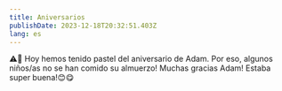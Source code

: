 ```yaml
---
title: Aniversarios
publishDate: 2023-12-18T20:32:51.403Z
lang: es
---
```

⚠️🎂 Hoy hemos tenido pastel del aniversario de Adam. Por eso, algunos niños/as no se han comido su almuerzo! Muchas gracias Adam! Estaba super buena!😊😋